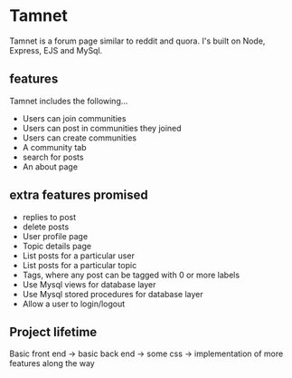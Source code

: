 # Tamnet

Tamnet is a forum page similar to reddit and quora. I's built on Node, Express, EJS and MySql.

## features
Tamnet includes the following...
- Users can join communities
- Users can post in communities they joined
- Users can create communities
- A community tab
- search for posts
- An about page

## extra features promised

- replies to post
- delete posts
- User profile page
- Topic details page
- List posts for a particular user
- List posts for a particular topic
- Tags, where any post can be tagged with 0 or more labels
- Use Mysql views for database layer
- Use Mysql stored procedures for database layer
- Allow a user to login/logout

## Project lifetime

Basic front end -> basic back end -> some css -> implementation of more features along the way